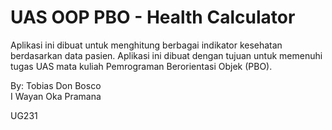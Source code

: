 # UAS OOP PBO - Health Calculator

Aplikasi ini dibuat untuk menghitung berbagai indikator kesehatan berdasarkan data pasien. Aplikasi ini dibuat dengan tujuan untuk memenuhi tugas UAS mata kuliah Pemrograman Berorientasi Objek (PBO).

By:
Tobias Don Bosco    
I Wayan Oka Pramana

UG231